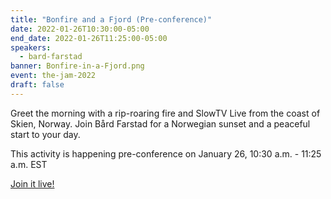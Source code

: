 ```yaml
---
title: "Bonfire and a Fjord (Pre-conference)"
date: 2022-01-26T10:30:00-05:00
end_date: 2022-01-26T11:25:00-05:00
speakers:
  - bard-farstad
banner: Bonfire-in-a-Fjord.png
event: the-jam-2022
draft: false
---
```


Greet the morning with a rip-roaring fire and SlowTV Live from the coast of Skien, Norway. Join Bård Farstad for a Norwegian sunset and a peaceful start to your day.

This activity is happening pre-conference on January 26, 10:30 a.m. - 11:25 a.m. EST

[Join it live!](https://youtu.be/TG0pZnTEWbI?utm_source=conference&utm_medium=post&utm_campaign=activation&utm_id=thejamdev)

